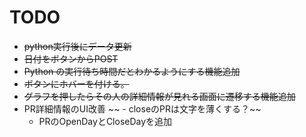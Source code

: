 # TODO
- ~~python実行後にデータ更新~~
- ~~日付をボタンからPOST~~
- ~~Python の実行待ち時間だとわかるようにする機能追加~~
- ~~ボタンにホバーを付ける。~~
- ~~グラフを押したらその人の詳細情報が見れる画面に遷移する機能追加~~
- PR詳細情報のUI改善
~~  - closeのPRは文字を薄くする？~~
  - PRのOpenDayとCloseDayを追加
